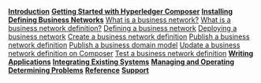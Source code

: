 **[Introduction](../introduction/introduction.html)**
**[Getting Started with Hyperledger Composer](../tutorials/tutorialindex.html)**
**[Installing](../installing/installingindex.html)**
**[Defining Business Networks](../business-network/businessnetwork.html)**
[What is a business network?](../business-network/businessnetwork.html)
[What is a business network definition?](../business-network/businessnetworkdefinition.html)
[Defining a business network](../business-network/getting-started-coding-bnd.html)
[Deploying a business network](../business-network/deploybusinessnetwork.html)
[Create a business network definition](../business-network/bnd-define.html)
[Publish a business network definition](../business-network/bnd-publish.html)
[Publish a business domain model](../business-network/model-publish.html)
[Update a business network definition on Composer](../business-network/runtime-update.html)
[Test a business network definition](../business-network/testing.html)
**[Writing Applications](../applications/genapp.html)**
**[Integrating Existing Systems](../integrating/integrating-index.html)**
**[Managing and Operating](../managing/managingindex.html)**
**[Determining Problems](../problems/diagnostics.html)**
**[Reference](../reference/MeetTheModules.html)**
**[Support](../support/index.html)**

